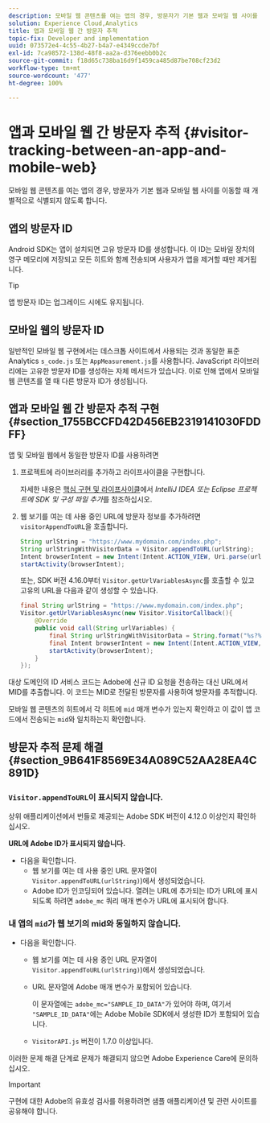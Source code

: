 ```yaml
---
description: 모바일 웹 콘텐츠를 여는 앱의 경우, 방문자가 기본 웹과 모바일 웹 사이를 이동할 때 개별적으로 식별되지 않도록 합니다.
solution: Experience Cloud,Analytics
title: 앱과 모바일 웹 간 방문자 추적
topic-fix: Developer and implementation
uuid: 073572e4-4c55-4b27-b4a7-e4349ccde7bf
exl-id: 7ca98572-138d-48f8-aa2a-d376eebb0b2c
source-git-commit: f18d65c738ba16d9f1459ca485d87be708cf23d2
workflow-type: tm+mt
source-wordcount: '477'
ht-degree: 100%

---
```


# 앱과 모바일 웹 간 방문자 추적 {#visitor-tracking-between-an-app-and-mobile-web}

모바일 웹 콘텐츠를 여는 앱의 경우, 방문자가 기본 웹과 모바일 웹 사이를 이동할 때 개별적으로 식별되지 않도록 합니다.

## 앱의 방문자 ID

Android SDK는 앱이 설치되면 고유 방문자 ID를 생성합니다. 이 ID는 모바일 장치의 영구 메모리에 저장되고 모든 히트와 함께 전송되며 사용자가 앱을 제거할 때만 제거됩니다.

>[!TIP]
>
>앱 방문자 ID는 업그레이드 시에도 유지됩니다.

## 모바일 웹의 방문자 ID

일반적인 모바일 웹 구현에서는 데스크톱 사이트에서 사용되는 것과 동일한 표준 Analytics `s_code.js` 또는 `AppMeasurement.js`를 사용합니다. JavaScript 라이브러리에는 고유한 방문자 ID를 생성하는 자체 메서드가 있습니다. 이로 인해 앱에서 모바일 웹 콘텐츠를 열 때 다른 방문자 ID가 생성됩니다.

## 앱과 모바일 웹 간 방문자 추적 구현 {#section_1755BCCFD42D456EB2319141030FDDFF}

앱 및 모바일 웹에서 동일한 방문자 ID를 사용하려면

1. 프로젝트에 라이브러리를 추가하고 라이프사이클을 구현합니다.

   자세한 내용은 [핵심 구현 및 라이프사이클](/help/android/getting-started/dev-qs.md)에서 *IntelliJ IDEA 또는 Eclipse 프로젝트에 SDK 및 구성 파일 추가*&#x200B;를 참조하십시오.

1. 웹 보기를 여는 데 사용 중인 URL에 방문자 정보를 추가하려면 `visitorAppendToURL`을 호출합니다.

   ```java
   String urlString = "https://www.mydomain.com/index.php"; 
   String urlStringWithVisitorData = Visitor.appendToURL(urlString); 
   Intent browserIntent = new Intent(Intent.ACTION_VIEW, Uri.parse(urlStringWithVisitorData)); 
   startActivity(browserIntent);
   ```

   또는, SDK 버전 4.16.0부터 `Visitor.getUrlVariablesAsync`를 호출할 수 있고 고유의 URL을 다음과 같이 생성할 수 있습니다.

   ```java
   final String urlString = "https://www.mydomain.com/index.php"; 
   Visitor.getUrlVariablesAsync(new Visitor.VisitorCallback(){ 
       @Override 
       public void call(String urlVariables) { 
           final String urlStringWithVisitorData = String.format("%s?%s", urlString, urlVariables); 
           final Intent browserIntent = new Intent(Intent.ACTION_VIEW, Uri.parse(urlStringWithVisitorData)); 
           startActivity(browserIntent); 
       } 
   });
   ```

대상 도메인의 ID 서비스 코드는 Adobe에 신규 ID 요청을 전송하는 대신 URL에서 MID를 추출합니다. 이 코드는 MID로 전달된 방문자를 사용하여 방문자를 추적합니다.

모바일 웹 콘텐츠의 히트에서 각 히트에 `mid` 매개 변수가 있는지 확인하고 이 값이 앱 코드에서 전송되는 `mid`와 일치하는지 확인합니다.

## 방문자 추적 문제 해결 {#section_9B641F8569E34A089C52AA28EA4C891D}

### `Visitor.appendToURL`이 표시되지 않습니다.

상위 애플리케이션에서 번들로 제공되는 Adobe SDK 버전이 4.12.0 이상인지 확인하십시오.

**URL에 Adobe ID가 표시되지 않습니다.**

* 다음을 확인합니다.
   * 웹 보기를 여는 데 사용 중인 URL 문자열이 `Visitor.appendToURL(urlString)`)에서 생성되었습니다.
   * Adobe ID가 인코딩되어 있습니다.
열려는 URL에 추가되는 ID가 URL에 표시되도록 하려면 `adobe_mc` 쿼리 매개 변수가 URL에 표시되어 합니다.

### 내 앱의 `mid`가 웹 보기의 mid와 동일하지 않습니다.

* 다음을 확인합니다.

   * 웹 보기를 여는 데 사용 중인 URL 문자열이 `Visitor.appendToURL(urlString)`)에서 생성되었습니다.
   * URL 문자열에 Adobe 매개 변수가 포함되어 있습니다.

      이 문자열에는 `adobe_mc="SAMPLE_ID_DATA"`가 있어야 하며, 여기서 `"SAMPLE_ID_DATA"`에는 Adobe Mobile SDK에서 생성한 ID가 포함되어 있습니다.
   * `VisitorAPI.js` 버전이 1.7.0 이상입니다.

이러한 문제 해결 단계로 문제가 해결되지 않으면 Adobe Experience Care에 문의하십시오.

>[!IMPORTANT]
>
>구현에 대한 Adobe의 유효성 검사를 허용하려면 샘플 애플리케이션 및 관련 사이트를 공유해야 합니다.
